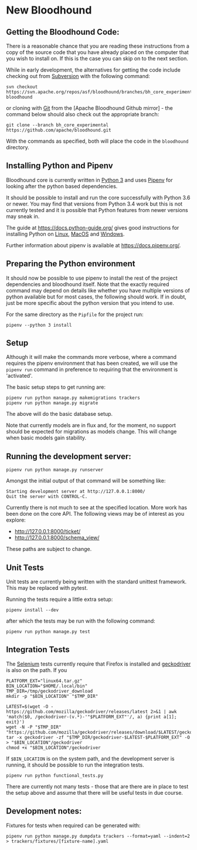 # New Bloodhound

## Getting the Bloodhound Code:

There is a reasonable chance that you are reading these instructions from a
copy of the source code that you have already placed on the computer that you
wish to install on. If this is the case you can skip on to the next section.

While in early development, the alternatives for getting the code include
checking out from [Subversion] with the following command:

```
svn checkout https://svn.apache.org/repos/asf/bloodhound/branches/bh_core_experimental/ bloodhound
```

or cloning with [Git] from the [Apache Bloodhound Github mirror] - the command
below should also check out the appropriate branch:

```
git clone --branch bh_core_experimental https://github.com/apache/bloodhound.git
```

With the commands as specified, both will place the code in the `bloodhound`
directory.

[Subversion]: https://subversion.apache.org/
[Git]: https://git-scm.com/
[Apache Bloodhound mirror]: https://github.com/apache/bloodhound
[Github]: https://github.com/

## Installing Python and Pipenv

Bloodhound core is currently written in [Python 3] and uses [Pipenv] for
looking after the python based dependencies.

It should be possible to install and run the core successfully with Python 3.6
or newer. You may find that versions from Python 3.4 work but this is not
currently tested and it is possible that Python features from newer versions
may sneak in.

The guide at <https://docs.python-guide.org/> gives good instructions for
installing Python on [Linux][Python on Linux], [MacOS][Python on MacOS] and
[Windows][Python on Windows].

Further information about pipenv is available at <https://docs.pipenv.org/>.

[Python 3]: https://docs.python.org/3/
[Pipenv]: https://pipenv.readthedocs.io/en/latest/
[Python on Linux]: https://docs.python-guide.org/starting/install3/linux/#install3-linux
[Python on MacOS]: https://docs.python-guide.org/starting/install3/osx/#install3-osx
[Python on Windows]: https://docs.python-guide.org/starting/install3/win/#install3-windows

## Preparing the Python environment

It should now be possible to use pipenv to install the rest of the project
dependencies and bloodhound itself. Note that the exactly required command may
depend on details like whether you have multiple versions of python available
but for most cases, the following should work. If in doubt, just be more
specific about the python version that you intend to use.

For the same directory as the `Pipfile` for the project run:

```
pipenv --python 3 install
```

## Setup

Although it will make the commands more verbose, where a command requires
the pipenv environment that has been created, we will use the `pipenv run`
command in preference to requiring that the environment is 'activated'.

The basic setup steps to get running are:

```
pipenv run python manage.py makemigrations trackers
pipenv run python manage.py migrate
```

The above will do the basic database setup.

Note that currently models are in flux and, for the moment, no support should
be expected for migrations as models change. This will change when basic
models gain stability.

## Running the development server:

```
pipenv run python manage.py runserver
```

Amongst the initial output of that command will be something like:

```
Starting development server at http://127.0.0.1:8000/
Quit the server with CONTROL-C.
```

Currently there is not much to see at the specified location. More work has
been done on the core API. The following views may be of interest as you
explore:

 * http://127.0.0.1:8000/ticket/
 * http://127.0.0.1:8000/schema_view/

These paths are subject to change.

## Unit Tests

Unit tests are currently being written with the standard unittest framework.
This may be replaced with pytest.

Running the tests require a little extra setup:

```
pipenv install --dev
```

after which the tests may be run with the following command:

```
pipenv run python manage.py test
```

## Integration Tests

The [Selenium] tests currently require that Firefox is installed and
[geckodriver] is also on the path. If you 
```
PLATFORM_EXT="linux64.tar.gz"
BIN_LOCATION="$HOME/.local/bin"
TMP_DIR=/tmp/geckodriver_download
mkdir -p "$BIN_LOCATION" "$TMP_DIR"

LATEST=$(wget -O - https://github.com/mozilla/geckodriver/releases/latest 2>&1 | awk 'match($0, /geckodriver-(v.*)-'"$PLATFORM_EXT"'/, a) {print a[1]; exit}')
wget -N -P "$TMP_DIR" "https://github.com/mozilla/geckodriver/releases/download/$LATEST/geckodriver-$LATEST-$PLATFORM_EXT"
tar -x geckodriver -zf "$TMP_DIR/geckodriver-$LATEST-$PLATFORM_EXT" -O > "$BIN_LOCATION"/geckodriver
chmod +x "$BIN_LOCATION"/geckodriver
```

If `$BIN_LOCATION` is on the system path, and the development server is
running, it should be possible to run the integration tests.

```
pipenv run python functional_tests.py
```

There are currently not many tests - those that are there are in place to test
the setup above and assume that there will be useful tests in due course.

[Selenium]: https://selenium.dev/
[geckodriver]: https://firefox-source-docs.mozilla.org/testing/geckodriver/

## Development notes:

Fixtures for tests when required can be generated with:

```
pipenv run python manage.py dumpdata trackers --format=yaml --indent=2 > trackers/fixtures/[fixture-name].yaml
```
